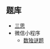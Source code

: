 ## 题库
- [三思](https://www.12634.com/sudoku/jigsaw-sudoku6x6/level5)
- 微信小程序
  - [数独谜题](#小程序://数独谜题/5EMzvlmHZpwu0Pl)